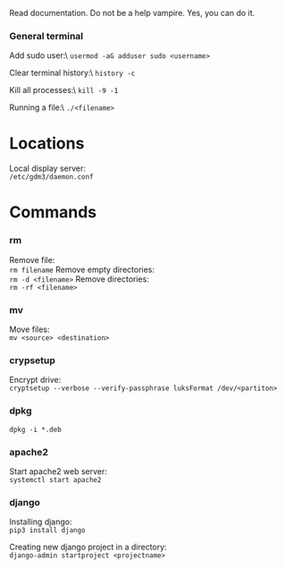 Read documentation. Do not be a help vampire. Yes, you can do it.

### General terminal ###
Add sudo user:\ `usermod -aG adduser sudo <username>`

Clear terminal history:\ `history -c`

Kill all processes:\ `kill -9 -1`

Running a file:\ `./<filename>`

# Locations
Local display server:\
`/etc/gdm3/daemon.conf`

# Commands
### rm ###
Remove file:\
`rm filename`
Remove empty directories:\
`rm -d <filename>`
Remove directories:\
`rm -rf <filename>`

### mv ###
Move files:\
`mv <source> <destination>`

### crypsetup ###
Encrypt drive:\
`cryptsetup --verbose --verify-passphrase luksFormat /dev/<partiton>`

### dpkg ###
`dpkg -i *.deb`

### apache2 ###
Start apache2 web server:\
`systemctl start apache2`

### django ###
Installing django:\
`pip3 install django`

Creating new django project in a directory:\
`django-admin startproject <projectname>`
